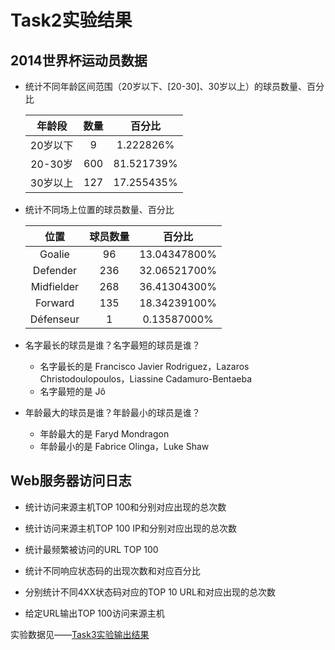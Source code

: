 # Task2实验结果
## 2014世界杯运动员数据
- 统计不同年龄区间范围（20岁以下、[20-30]、30岁以上）的球员数量、百分比
   
   |   年龄段    |数量     |   百分比   |
   |:---------: |:---------:|:---------:|
   |    20岁以下    |   9       | 1.222826% |
   |  20-30岁   |   600   |   81.521739%   |
   |  30岁以上   |   127   |   17.255435%   |

- 统计不同场上位置的球员数量、百分比

   |   位置    |     球员数量     |   百分比   |
   |:---------: |:---------:|:---------:|
   |    Goalie    |   96       | 13.04347800% |
   |  Defender   |   236   |   32.06521700%   |
   |  Midfielder   |   268   |   36.41304300%   |
   |  Forward   |   135   |   18.34239100%   |
   |  Défenseur   |   1   |    0.13587000%   |

- 名字最长的球员是谁？名字最短的球员是谁？

   - 名字最长的是 Francisco Javier Rodriguez，Lazaros Christodoulopoulos，Liassine Cadamuro-Bentaeba
   - 名字最短的是 Jô

- 年龄最大的球员是谁？年龄最小的球员是谁？
   - 年龄最大的是 Faryd Mondragon
   - 年龄最小的是 Fabrice Olinga，Luke Shaw

## Web服务器访问日志
- 统计访问来源主机TOP 100和分别对应出现的总次数

- 统计访问来源主机TOP 100 IP和分别对应出现的总次数

- 统计最频繁被访问的URL TOP 100

- 统计不同响应状态码的出现次数和对应百分比

- 分别统计不同4XX状态码对应的TOP 10 URL和对应出现的总次数

- 给定URL输出TOP 100访问来源主机

实验数据见——[Task3实验输出结果](D:\Linux\chap0x04\web_calculate.txt)